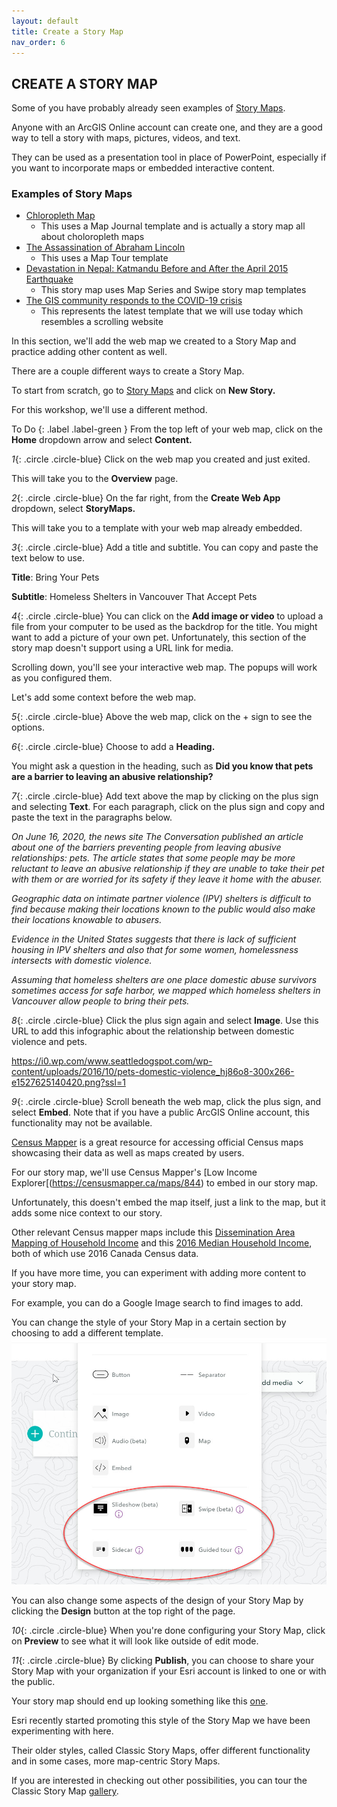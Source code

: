 ```yaml
---
layout: default
title: Create a Story Map
nav_order: 6
---
```


## CREATE A STORY MAP

Some of you have probably already seen examples of [Story Maps](https://www.esri.com/en-us/arcgis/products/arcgis-storymaps/stories).

Anyone with an ArcGIS Online account can create one, and they are a good way to tell a story with maps, pictures, videos, and text.

They can be used as a presentation tool in place of PowerPoint, especially if you want to incorporate maps or embedded interactive content.

### Examples of Story Maps

- [Chloropleth Map](https://arcg.is/15Xffe)
  - This uses a Map Journal template and is actually a story map all about choloropleth maps
- [The Assassination of Abraham Lincoln](https://arcg.is/1LSaGu)
  - This uses a Map Tour template
- [Devastation in Nepal: Katmandu Before and After the April 2015 Earthquake](https://arcg.is/1zvCaX)
  - This story map uses Map Series and Swipe story map templates
- [The GIS community responds to the COVID-19 crisis](https://arcg.is/1qfqiD)
  - This represents the latest template that we will use today which resembles a scrolling website

In this section, we'll add the web map we created to a Story Map and practice adding other content as well.

There are a couple different ways to create a Story Map.

To start from scratch, go to [Story Maps](https://storymaps.arcgis.com/) and click on **New Story.**

For this workshop, we'll use a different method.

To Do 
{: .label .label-green }
From the top left of your web map, click on the **Home** dropdown arrow and select **Content.**

*1*{: .circle .circle-blue} Click on the web map you created and just exited.

This will take you to the **Overview** page.

*2*{: .circle .circle-blue} On the far right, from the **Create Web App** dropdown, select **StoryMaps.**

This will take you to a template with your web map already embedded.

*3*{: .circle .circle-blue} Add a title and subtitle. You can copy and paste the text below to use.

**Title**: Bring Your Pets

**Subtitle**: Homeless Shelters in Vancouver That Accept Pets

*4*{: .circle .circle-blue} You can click on the **Add image or video** to upload a file from your computer to be used as the backdrop for the title. You might want to add a picture of your own pet. Unfortunately, this section of the story map doesn't support using a URL link for media.

Scrolling down, you'll see your interactive web map. The popups will work as you configured them.

Let's add some context before the web map.

*5*{: .circle .circle-blue} Above the web map, click on the + sign to see the options.

*6*{: .circle .circle-blue} Choose to add a **Heading.**

You might ask a question in the heading, such as **Did you know that pets are a barrier to leaving an abusive relationship?**

*7*{: .circle .circle-blue} Add text above the map by clicking on the plus sign and selecting **Text**.
For each paragraph, click on the plus sign and copy and paste the text in the paragraphs below.

*On June 16, 2020, the news site The Conversation published an article about one of the barriers preventing people from leaving abusive relationships: pets. The article states that some people may be more reluctant to leave an abusive relationship if they are unable to take their pet with them or are worried for its safety if they leave it home with the abuser.*

*Geographic data on intimate partner violence (IPV) shelters is difficult to find because making their locations known to the public would also make their locations knowable to abusers.*

*Evidence in the United States suggests that there is lack of sufficient housing in IPV shelters and also that for some women, homelessness intersects with domestic violence.*

*Assuming that homeless shelters are one place domestic abuse survivors sometimes access for safe harbor, we mapped which homeless shelters in Vancouver allow people to bring their pets.*

*8*{: .circle .circle-blue} Click the plus sign again and select **Image**.
Use this URL to add this infographic about the relationship between domestic violence and pets.

https://i0.wp.com/www.seattledogspot.com/wp-content/uploads/2016/10/pets-domestic-violence_hj86o8-300x266-e1527625140420.png?ssl=1

*9*{: .circle .circle-blue} Scroll beneath the web map, click the plus sign, and select **Embed**. Note that if you have a public ArcGIS Online account, this functionality may not be available.

[Census Mapper](https://censusmapper.ca/) is a great resource for accessing official Census maps showcasing their data as well as maps created by users.

For our story map, we'll use Census Mapper's [Low Income Explorer[(https://censusmapper.ca/maps/844) to embed in our story map.

Unfortunately, this doesn't embed the map itself, just a link to the map, but it adds some nice context to our story.

Other relevant Census mapper maps include this [Dissemination Area Mapping of Household Income](https://censusmapper.ca/maps/1563#14/49.2783/-123.1140) and this [2016 Median Household Income](https://censusmapper.ca/maps/884), both of which use 2016 Canada Census data.

If you have more time, you can experiment with adding more content to your story map. 

For example, you can do a Google Image search to find images to add.

You can change the style of your Story Map in a certain section by choosing to add a different template.
![storymap.jpg](https://raw.githubusercontent.com/fiddleHeads/intro-AGOL/master/content/images/storymap.jpg)

You can also change some aspects of the design of your Story Map by clicking the **Design** button at the top right of the page.

*10*{: .circle .circle-blue} When you're done configuring your Story Map, click on **Preview** to see what it will look like outside of edit mode.

*11*{: .circle .circle-blue} By clicking **Publish**, you can choose to share your Story Map with your organization if your Esri account is linked to one or with the public.

Your story map should end up looking something like this [one](https://arcg.is/0qWneL).

Esri recently started promoting this style of the Story Map we have been experimenting with here.

Their older styles, called Classic Story Maps, offer different functionality and in some cases, more map-centric Story Maps.

If you are interested in checking out other possibilities, you can tour the Classic Story Map [gallery](https://storymaps-classic.arcgis.com/en/gallery/#s=0&md=storymaps-apps:map-tour).


